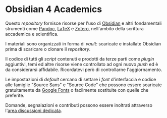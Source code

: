 # Obsidian 4 Academics

Questo *repository* fornisce risorse per l'uso di [Obsidian](https://obsidian.md) e altri fondamentali strumenti come [Pandoc](https://pandoc.org/), [LaTeX](https://www.latex-project.org/) e [Zotero](https://www.zotero.org/), nell'ambito della scrittura accademica e scientifica.

I materiali sono organizzati in forma di *vault*: scaricate e installate Obsidian prima di scaricare o clonare il *repository*.

Il codice di tutti gli *script* contenuti e prodotti da terze parti come *plugin* aggiuntivi, temi ed altre risorse viene controllato ad ogni nuovo *push* ed è da considerarsi affidabile. Ricordatevi però di controllarne l'aggiornamento.

Le impostazioni di *default* cercano di settare i *font* d'interfaccia e codice alle famiglie "Source Sans" e "Source Code" che possono essere scaricate gratuitamente da [Google Fonts](https://fonts.google.com/?query=source) o facilmente sostituite con quelle che preferite.

Domande, segnalazioni e contributi possono essere inoltrati attraverso l'[area discussioni dedicata](https://github.com/davideriboli/O4A/discussions/categories/area-discussioni-e-messaggi).
